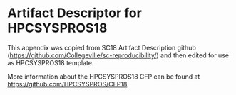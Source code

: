# Artifact Descriptor for HPCSYSPROS18
This appendix was copied from SC18 Artifact Description github (https://github.com/Collegeville/sc-reproducibility/) and then edited for use as HPCSYSPROS18 template.

More information about the HPCSYSPROS18 CFP can be found at https://github.com/HPCSYSPROS/CFP18


